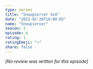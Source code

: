 ```yaml
---
type: series
title: "Snowpiercer 3x4"
date: "2022-02-20T10:00:05"
name: "Snowpiercer"
season: 3
episode: 4
rating: 1
ratingEmoji: "⭐️"
share: false
---
```


*[No review was written for this episode]*
